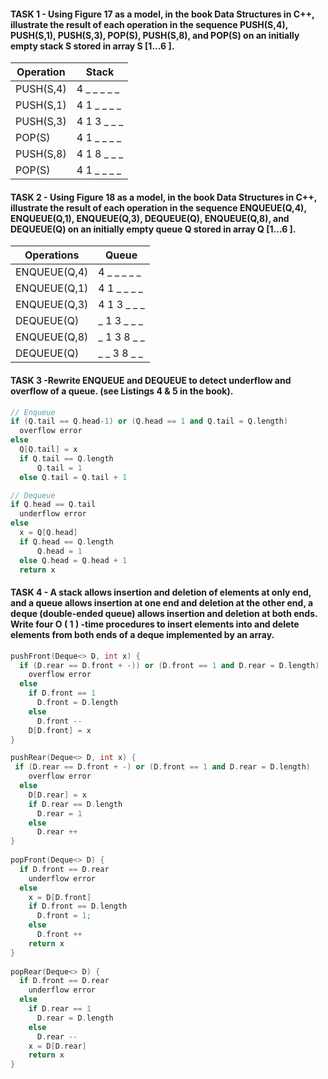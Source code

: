 

#### TASK 1 - Using Figure 17 as a model, in the book Data Structures in C++, illustrate the result of each operation in the sequence PUSH(S,4), PUSH(S,1), PUSH(S,3), POP(S), PUSH(S,8), and POP(S) on an initially empty stack S stored in array S [1...6 ].
| Operation | Stack       |
|-----------|-------------|
| PUSH(S,4) | 4 _ _ _ _ _ |
| PUSH(S,1) | 4 1 _ _ _ _ |
| PUSH(S,3) | 4 1 3 _ _ _ |
| POP(S)    | 4 1 _ _ _ _ |
| PUSH(S,8) | 4 1 8 _ _ _ |
| POP(S)    | 4 1 _ _ _ _ |


#### TASK 2 - Using Figure 18 as a model, in the book Data Structures in C++, illustrate the result of each operation in the sequence ENQUEUE(Q,4), ENQUEUE(Q,1), ENQUEUE(Q,3), DEQUEUE(Q), ENQUEUE(Q,8), and DEQUEUE(Q) on an initially empty queue Q stored in array Q [1...6 ].
| Operations   | Queue       |
|--------------|-------------|
| ENQUEUE(Q,4) | 4 _ _ _ _ _ |
| ENQUEUE(Q,1) | 4 1 _ _ _ _ |
| ENQUEUE(Q,3) | 4 1 3 _ _ _ |
| DEQUEUE(Q)   | _ 1 3 _ _ _ |
| ENQUEUE(Q,8) | _ 1 3 8 _ _ |
| DEQUEUE(Q)   | _ _ 3 8 _ _ |

#### TASK 3 -Rewrite ENQUEUE and DEQUEUE to detect underflow and overflow of a queue. (see Listings 4 & 5 in the book). 
``` cpp
// Enqueue
if (Q.tail == Q.head-1) or (Q.head == 1 and Q.tail = Q.length)
  overflow error
else
  Q[Q.tail] = x
  if Q.tail == Q.length
      Q.tail = 1
  else Q.tail = Q.tail + 1
```
```cpp
// Dequeue
if Q.head == Q.tail
  underflow error
else
  x = Q[Q.head]
  if Q.head == Q.length
      Q.head = 1
  else Q.head = Q.head + 1
  return x
```
#### TASK 4 - A stack allows insertion and deletion of elements at only end, and a queue allows insertion at one end and deletion at the other end, a deque (double-ended queue) allows insertion and deletion at both ends. Write four O ( 1 ) -time procedures to insert elements into and delete elements from both ends of a deque implemented by an array.
```cpp
pushFront(Deque<> D, int x) {
  if (D.rear == D.front + -)) or (D.front == 1 and D.rear = D.length)
    overflow error
  else
    if D.front == 1
      D.front = D.length
    else
      D.front --
    D[D.front] = x
}

pushRear(Deque<> D, int x) {
 if (D.rear == D.front + -) or (D.front == 1 and D.rear = D.length)
    overflow error
  else
    D[D.rear] = x
    if D.rear == D.length
      D.rear = 1
    else
      D.rear ++
}
 
popFront(Deque<> D) {
  if D.front == D.rear
    underflow error
  else
    x = D[D.front]
    if D.front == D.length
      D.front = 1;
    else
      D.front ++
    return x
}
  
popRear(Deque<> D) {
  if D.front == D.rear
    underflow error
  else
    if D.rear == 1
      D.rear = D.length
    else
      D.rear --
    x = D[D.rear]
    return x
}
```

